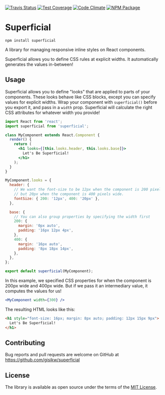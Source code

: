 [![Travis Status][trav_img]][trav_site]
[![Test Coverage][cov_img]][cov_site]
[![Code Climate][code_img]][code_site]
[![NPM Package][npm_img]][npm_site]

# Superficial

```
npm install superficial
```

A library for managing responsive inline styles on React components.

Superficial allows you to define CSS rules at explicit widths. It automatically
generates the values in-between!

## Usage

Superficial allows you to define "looks" that are applied to parts of your
components. These looks behave like CSS blocks, except you can specify values
for explicit widths. Wrap your component with `superficial()` before you export
it, and pass in a `width` prop. Superficial will calculate the right CSS
attributes for whatever width you provide!

```jsx
import React from 'react';
import superficial from 'superficial';

class MyComponent extends React.Component {
  render() {
    return (
      <h1 looks={[this.looks.header, this.looks.base]}>
        Let's Be Superficial!
      </h1>
    );
  }
}

MyComponent.looks = {
  header: {
    // We want the font-size to be 12px when the component is 200 pixels wide,
    // but 20px when the component is 400 pixels wide.
    fontSize: { 200: '12px', 400: '20px' },
  },

  base: {
    // You can also group properties by specifying the width first
    200: {
      margin: '0px auto',
      padding: '16px 12px 4px',
    },
    400: {
      margin: '16px auto',
      padding: '8px 18px 14px',
    },
  },
};

export default superficial(MyComponent);
```

In this example, we specified CSS properties for when the component is 200px
wide and 400px wide. But if we pass it an intermediary value, it computes the
values for us!

```jsx
<MyComponent width={300} />
```

The resulting HTML looks like this:

```html
<h1 style="font-size: 16px; margin: 8px auto; padding: 12px 15px 9px">
  Let's Be Superficial!
</h1>
```

## Contributing

Bug reports and pull requests are welcome on GitHub at https://github.com/gisikw/superficial

## License

The library is available as open source under the terms of the [MIT License](http://opensource.org/licenses/MIT).

[trav_img]: https://api.travis-ci.org/gisikw/superficial.svg
[trav_site]: https://travis-ci.org/gisikw/superficial
[cov_img]: https://codeclimate.com/github/gisikw/superficial/badges/coverage.svg
[cov_site]: https://codeclimate.com/github/gisikw/superficial/coverage
[code_img]: https://codeclimate.com/github/gisikw/superficial/badges/gpa.svg
[code_site]: https://codeclimate.com/github/gisikw/superficial
[npm_img]: https://img.shields.io/npm/v/superficial.svg
[npm_site]: https://www.npmjs.com/package/superficial
